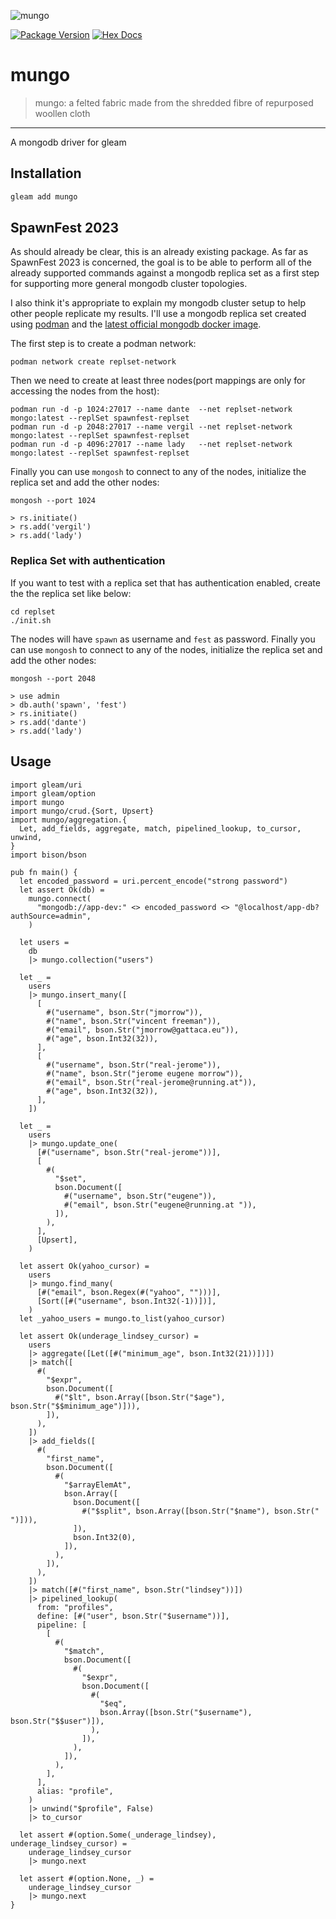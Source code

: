 ![mungo](https://raw.githubusercontent.com/massivefermion/mungo/main/logo.png)

[![Package Version](https://img.shields.io/hexpm/v/mungo)](https://hex.pm/packages/mungo)
[![Hex Docs](https://img.shields.io/badge/hex-docs-ffaff3)](https://hexdocs.pm/mungo/)

# mungo
> mungo: a felted fabric made from the shredded fibre of repurposed woollen cloth
---

A mongodb driver for gleam

## Installation

```sh
gleam add mungo
```

## SpawnFest 2023

As should already be clear, this is an already existing package. As far as SpawnFest 2023 is concerned, the goal is to be able to perform all of the already supported commands against a mongodb replica set as a first step for supporting more general mongodb cluster topologies.

I also think it's appropriate to explain my mongodb cluster setup to help other people replicate my results. I'll use a mongodb replica set created using [podman](https://podman.io) and the [latest official mongodb docker image](https://hub.docker.com/_/mongo).

The first step is to create a podman network:
```
podman network create replset-network
```

Then we need to create at least three nodes(port mappings are only for accessing the nodes from the host):
```
podman run -d -p 1024:27017 --name dante  --net replset-network mongo:latest --replSet spawnfest-replset
podman run -d -p 2048:27017 --name vergil --net replset-network mongo:latest --replSet spawnfest-replset
podman run -d -p 4096:27017 --name lady   --net replset-network mongo:latest --replSet spawnfest-replset
```

Finally you can use `mongosh` to connect to any of the nodes, initialize the replica set and add the other nodes:
```
mongosh --port 1024
```

```
> rs.initiate()
> rs.add('vergil')
> rs.add('lady')
```

### Replica Set with authentication

If you want to test with a replica set that has authentication enabled, create the the replica set like below:
```
cd replset
./init.sh
```

The nodes will have `spawn` as username and `fest` as password.
Finally you can use `mongosh` to connect to any of the nodes, initialize the replica set and add the other nodes:
```
mongosh --port 2048
```

```
> use admin
> db.auth('spawn', 'fest')
> rs.initiate()
> rs.add('dante')
> rs.add('lady')
```

## Usage

```gleam
import gleam/uri
import gleam/option
import mungo
import mungo/crud.{Sort, Upsert}
import mungo/aggregation.{
  Let, add_fields, aggregate, match, pipelined_lookup, to_cursor, unwind,
}
import bison/bson

pub fn main() {
  let encoded_password = uri.percent_encode("strong password")
  let assert Ok(db) =
    mungo.connect(
      "mongodb://app-dev:" <> encoded_password <> "@localhost/app-db?authSource=admin",
    )

  let users =
    db
    |> mungo.collection("users")

  let _ =
    users
    |> mungo.insert_many([
      [
        #("username", bson.Str("jmorrow")),
        #("name", bson.Str("vincent freeman")),
        #("email", bson.Str("jmorrow@gattaca.eu")),
        #("age", bson.Int32(32)),
      ],
      [
        #("username", bson.Str("real-jerome")),
        #("name", bson.Str("jerome eugene morrow")),
        #("email", bson.Str("real-jerome@running.at")),
        #("age", bson.Int32(32)),
      ],
    ])

  let _ =
    users
    |> mungo.update_one(
      [#("username", bson.Str("real-jerome"))],
      [
        #(
          "$set",
          bson.Document([
            #("username", bson.Str("eugene")),
            #("email", bson.Str("eugene@running.at ")),
          ]),
        ),
      ],
      [Upsert],
    )

  let assert Ok(yahoo_cursor) =
    users
    |> mungo.find_many(
      [#("email", bson.Regex(#("yahoo", "")))],
      [Sort([#("username", bson.Int32(-1))])],
    )
  let _yahoo_users = mungo.to_list(yahoo_cursor)

  let assert Ok(underage_lindsey_cursor) =
    users
    |> aggregate([Let([#("minimum_age", bson.Int32(21))])])
    |> match([
      #(
        "$expr",
        bson.Document([
          #("$lt", bson.Array([bson.Str("$age"), bson.Str("$$minimum_age")])),
        ]),
      ),
    ])
    |> add_fields([
      #(
        "first_name",
        bson.Document([
          #(
            "$arrayElemAt",
            bson.Array([
              bson.Document([
                #("$split", bson.Array([bson.Str("$name"), bson.Str(" ")])),
              ]),
              bson.Int32(0),
            ]),
          ),
        ]),
      ),
    ])
    |> match([#("first_name", bson.Str("lindsey"))])
    |> pipelined_lookup(
      from: "profiles",
      define: [#("user", bson.Str("$username"))],
      pipeline: [
        [
          #(
            "$match",
            bson.Document([
              #(
                "$expr",
                bson.Document([
                  #(
                    "$eq",
                    bson.Array([bson.Str("$username"), bson.Str("$$user")]),
                  ),
                ]),
              ),
            ]),
          ),
        ],
      ],
      alias: "profile",
    )
    |> unwind("$profile", False)
    |> to_cursor

  let assert #(option.Some(_underage_lindsey), underage_lindsey_cursor) =
    underage_lindsey_cursor
    |> mungo.next

  let assert #(option.None, _) =
    underage_lindsey_cursor
    |> mungo.next
}
```
